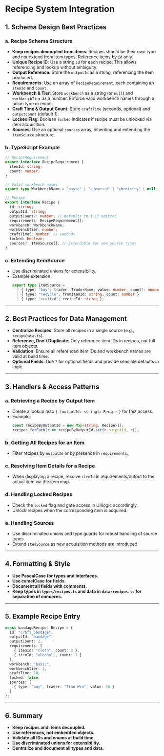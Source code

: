 # Recipe System Integration

## 1. Schema Design Best Practices

### a. Recipe Schema Structure
- **Keep recipes decoupled from items**: Recipes should be their own type and not extend from item types. Reference items by `id` only.
- **Unique Recipe ID**: Use a string `id` for each recipe. This allows referencing and lookup without ambiguity.
- **Output Reference**: Store the `outputId` as a string, referencing the item produced.
- **Requirements**: Use an array of `RecipeRequirement`, each containing an `itemId` and `count`.
- **Workbench & Tier**: Store `workbench` as a string (or `null`) and `workbenchTier` as a number. Enforce valid workbench names through a union type or enum.
- **Craft Time & Output Count**: Store `craftTime` (seconds, optional) and `outputCount` (default 1).
- **Locked Flag**: Boolean `locked` indicates if recipe must be unlocked via item acquisition.
- **Sources**: Use an optional `sources` array, inheriting and extending the `ItemSource` structure.

### b. TypeScript Example

```typescript
// RecipeRequirement
export interface RecipeRequirement {
  itemId: string;
  count: number;
}

// Valid workbench names
export type WorkbenchName = "basic" | "advanced" | "chemistry" | null;

// Recipe
export interface Recipe {
  id: string;
  outputId: string;
  outputCount?: number; // defaults to 1 if omitted
  requirements: RecipeRequirement[];
  workbench: WorkbenchName;
  workbenchTier: number;
  craftTime?: number; // seconds
  locked: boolean;
  sources?: ItemSource[]; // Extendable for new source types
}
```

### c. Extending ItemSource
- Use discriminated unions for extensibility.
- Example extension:
  ```typescript
  export type ItemSource =
    | { type: "buy"; trader: TraderName; value: number; count?: number }
    | { type: "recycle"; fromItemId: string; count: number }
    | { type: "crafted"; recipeId: string };
  ```

---

## 2. Best Practices for Data Management

- **Centralize Recipes**: Store all recipes in a single source (e.g., `recipeData.ts`).
- **Reference, Don’t Duplicate**: Only reference item IDs in recipes, not full item objects.
- **Validation**: Ensure all referenced item IDs and workbench names are valid at build time.
- **Optional Fields**: Use `?` for optional fields and provide sensible defaults in logic.

---

## 3. Handlers & Access Patterns

### a. Retrieving a Recipe by Output Item
- Create a lookup map `{ [outputId: string]: Recipe }` for fast access.
- Example:
  ```typescript
  const recipeByOutputId = new Map<string, Recipe>();
  recipes.forEach(r => recipeByOutputId.set(r.outputId, r));
  ```

### b. Getting All Recipes for an Item
- Filter recipes by `outputId` or by presence in `requirements`.

### c. Resolving Item Details for a Recipe
- When displaying a recipe, resolve `itemId` in requirements/output to the actual item via the item map.

### d. Handling Locked Recipes
- Check the `locked` flag and gate access in UI/logic accordingly.
- Unlock recipes when the corresponding item is acquired.

### e. Handling Sources
- Use discriminated unions and type guards for robust handling of source types.
- Extend `ItemSource` as new acquisition methods are introduced.

---

## 4. Formatting & Style

- **Use PascalCase for types and interfaces.**
- **Use camelCase for fields.**
- **Document all fields with comments.**
- **Keep types in `types/recipes.ts` and data in `data/recipes.ts` for separation of concerns.**

---

## 5. Example Recipe Entry

```typescript
const bandageRecipe: Recipe = {
  id: "craft_bandage",
  outputId: "bandage",
  outputCount: 2,
  requirements: [
    { itemId: "cloth", count: 3 },
    { itemId: "alcohol", count: 1 }
  ],
  workbench: "basic",
  workbenchTier: 1,
  craftTime: 10,
  locked: false,
  sources: [
    { type: "buy", trader: "Tian Wen", value: 50 }
  ]
};
```

---

## 6. Summary

- **Keep recipes and items decoupled.**
- **Use references, not embedded objects.**
- **Validate all IDs and enums at build time.**
- **Use discriminated unions for extensibility.**
- **Centralize and document all types and data.**
